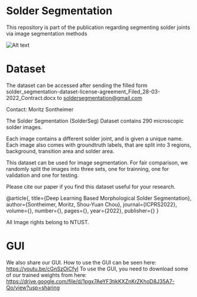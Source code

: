 # Solder Segmentation
This repository is part of the publication regarding segmenting solder joints via image segmentation methods

![Alt text](/relative/path/to/img.jpg?raw=true "Solder Segmentation")

# Dataset

The dataset can be accessed after sending the filled form solder_segmentation-dataset-license-agreement_Filed_28-03-2022_Contract.docx to soldersegmentation@gmail.com


Contact: Moritz Sontheimer

The Solder Segmentation (SolderSeg) Dataset contains 290 microscopic solder images.


Each image contains a different solder joint, and is given a unique name. Each image also comes with groundtruth labels, that are split into 3 regions, background, transition area and solder area.

This dataset can be used for image segmentation. For fair comparison, we randomly split the images into three sets, one for trainning, one for validation and one for testing.

Please cite our paper if you find this dataset useful for your research.

@article{,
  title={Deep Learning Based Morphological Solder Segmentation},
  author={Sontheimer, Moritz, Shou-Yuan Chou},
  journal={ICPRS2022},
  volume={},
  number={},
  pages={},
  year={2022},
  publisher={}
}

All Image rights belong to NTUST.

# GUI

We also share our GUI. How to use the GUI can be seen here: https://youtu.be/cGnSzOiCfyI
To use the GUI, you need to download some of our trained weights from here: https://drive.google.com/file/d/1pgx7AeYF3tjkKXZnKrZKhoD8J35A7-Qo/view?usp=sharing


